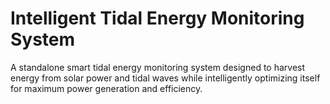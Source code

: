 # Intelligent Tidal Energy Monitoring System
 A standalone smart tidal energy monitoring system designed to harvest energy from solar power and tidal waves while intelligently optimizing itself for maximum power generation and efficiency.
